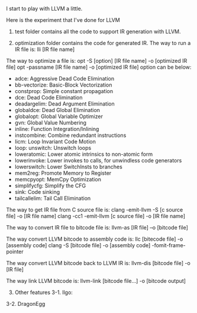 I start to play with LLVM a little.

Here is the experiment that I've done for LLVM

1. test folder contains all the code to support IR generation with LLVM.

2. optimization folder contains the code for generated IR.
The way to run a IR file is:
lli [IR file name]

The way to optimize a file is:
opt -S [option] [IR file name] -o [optimized IR file]
opt -passname [IR file name] -o [optimized IR file]
option can be below:
- adce: Aggressive Dead Code Elimination
- bb-vectorize: Basic-Block Vectorization
- constprop: Simple constant propagation
- dce: Dead Code Elimination
- deadargelim: Dead Argument Elimination
- globaldce: Dead Global Elimination
- globalopt: Global Variable Optimizer
- gvn: Global Value Numbering
- inline: Function Integration/Inlining
- instcombine: Combine redundant instructions
- licm: Loop Invariant Code Motion
- loop: unswitch: Unswitch loops
- loweratomic: Lower atomic intrinsics to non-atomic form
- lowerinvoke: Lower invokes to calls, for unwindless code generators
- lowerswitch: Lower SwitchInsts to branches
- mem2reg: Promote Memory to Register
- memcpyopt: MemCpy Optimization
- simplifycfg: Simplify the CFG
- sink: Code sinking
- tailcallelim: Tail Call Elimination

The way to get IR file from C source file is:
clang -emit-llvm -S [c source file] -o [IR file name]
clang -cc1 -emit-llvm [c source file] -o [IR file name]

The way to convert IR file to bitcode file is:
llvm-as [IR file] –o [bitcode file]

The way convert LLVM bitcode to assembly code is:
llc [bitecode file] -o [assembly code]
clang -S [bitcode file] -o [assembly code] -fomit-frame-pointer

The way convert LLVM bitcode back to LLVM IR is:
llvm-dis [bitcode file] -o [IR file]

The way link LLVM bitcode is:
llvm-link [bitcode file...] -o [bitcode output]

3. Other features
3-1. llgo:

3-2. DragonEgg
